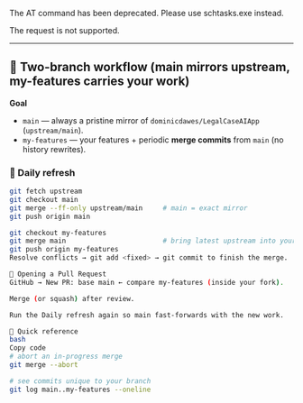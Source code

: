 The AT command has been deprecated. Please use schtasks.exe instead.

The request is not supported.

---

## 🌳 Two-branch workflow (main mirrors upstream, my-features carries your work)

**Goal**  
* `main` — always a pristine mirror of `dominicdawes/LegalCaseAIApp` (`upstream/main`).  
* `my-features` — your features + periodic **merge commits** from `main` (no history rewrites).

### 🔄 Daily refresh

```bash
git fetch upstream
git checkout main
git merge --ff-only upstream/main     # main = exact mirror
git push origin main

git checkout my-features
git merge main                        # bring latest upstream into your branch
git push origin my-features
Resolve conflicts → git add <fixed> → git commit to finish the merge.

🚀 Opening a Pull Request
GitHub → New PR: base main ← compare my-features (inside your fork).

Merge (or squash) after review.

Run the Daily refresh again so main fast-forwards with the new work.

🧭 Quick reference
bash
Copy code
# abort an in-progress merge
git merge --abort

# see commits unique to your branch
git log main..my-features --oneline
